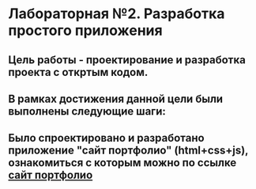 # Лабораторная №2. Разработка простого приложения
## Цель работы - проектирование и разработка проекта с откртым кодом.
## В рамках достижения данной цели были выполнены следующие шаги:
## Было спроектировано и разработано приложение "сайт портфолио" (html+css+js), ознакомиться с которым можно по ссылке [сайт портфолио]()

